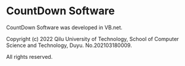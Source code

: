 # CountDown Software
CountDown Software was developed in VB.net.

Copyright (c) 2022 Qilu University of Technology, School of Computer Science and Technology, Duyu. No.202103180009.

All rights reserved.
